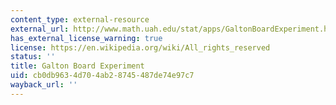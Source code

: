 ```yaml
---
content_type: external-resource
external_url: http://www.math.uah.edu/stat/apps/GaltonBoardExperiment.html
has_external_license_warning: true
license: https://en.wikipedia.org/wiki/All_rights_reserved
status: ''
title: Galton Board Experiment
uid: cb0db963-4d70-4ab2-8745-487de74e97c7
wayback_url: ''
---
```

